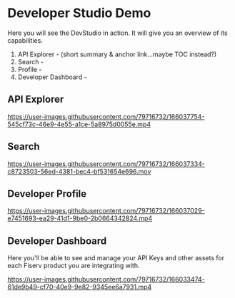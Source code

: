 # Developer Studio Demo

Here you will see the DevStudio in action.  It will give you an overview of its capabilities.

1. API Explorer - (short summary & anchor link...maybe TOC instead?)
2. Search -
3. Profile -
4. Developer Dashboard - 

## API Explorer


https://user-images.githubusercontent.com/79716732/166037754-545cf73c-46e9-4e55-a1ce-5a8975d0055e.mp4



## Search


https://user-images.githubusercontent.com/79716732/166037334-c8723503-56ed-4381-bec4-bf531654e696.mov



## Developer Profile


https://user-images.githubusercontent.com/79716732/166037029-e7451693-ea29-41d1-9be0-2b0664342824.mp4



## Developer Dashboard

Here you'll be able to see and manage your API Keys and other assets for each Fiserv product you are integrating with.

https://user-images.githubusercontent.com/79716732/166033474-61de9b49-cf70-40e9-9e82-9345ee6a7931.mp4

